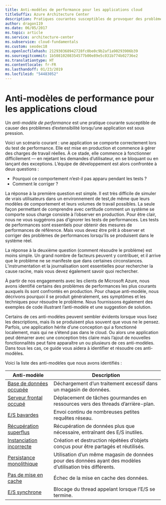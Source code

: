 ```yaml
---
title: Anti-modèles de performance pour les applications cloud
titleSuffix: Azure Architecture Center
description: Pratiques courantes susceptibles de provoquer des problèmes d’extensibilité.
author: dragon119
ms.date: 06/05/2017
ms.topic: article
ms.service: architecture-center
ms.subservice: cloud-fundamentals
ms.custom: seodec18
ms.openlocfilehash: 212930368942728fc0be0c9b2af1a90293906b39
ms.sourcegitcommit: 1b50810208354577b00e89e5c031b774b02736e2
ms.translationtype: HT
ms.contentlocale: fr-FR
ms.lasthandoff: 01/23/2019
ms.locfileid: "54483052"
---
```

# <a name="performance-antipatterns-for-cloud-applications"></a>Anti-modèles de performance pour les applications cloud

Un *anti-modèle de performance* est une pratique courante susceptible de causer des problèmes d’extensibilité lorsqu’une application est sous pression.

Voici un scénario courant : une application se comporte correctement lors du test de performance. Elle est mise en production et commence à gérer des charges de travail réelles. À ce stade, elle commence à fonctionner difficilement &mdash; en rejetant les demandes d’utilisateur, en se bloquant ou en lançant des exceptions. L’équipe de développement est alors confrontée à deux questions :

- Pourquoi ce comportement n’est-il pas apparu pendant les tests ?
- Comment le corriger ?

La réponse à la première question est simple. Il est très difficile de simuler de vrais utilisateurs dans un environnement de test,de même que leurs modèles de comportement et leurs volumes de travail possibles. La seule façon permettant de comprendre avec certitude comment un système se comporte sous charge consiste à l’observer en production. Pour être clair, nous ne vous suggérons pas d’ignorer les tests de performances. Les tests de performances sont essentiels pour obtenir des mesures de performances de référence. Mais vous devez être prêt à observer et corriger des problèmes de performances lorsqu’ils se produisent dans le système réel.

La réponse à la deuxième question (comment résoudre le problème) est moins simple. Un grand nombre de facteurs peuvent y contribuer, et il arrive que le problème ne se manifeste que dans certaines circonstances. L’instrumentation et la journalisation sont essentielles pour rechercher la cause racine, mais vous devez également savoir quoi rechercher.

À partir de nos engagements avec les clients de Microsoft Azure, nous avons identifié certains des problèmes de performances les plus courants auxquels ils sont confrontés en production. Pour chaque anti-modèle, nous décrivons pourquoi il se produit généralement, ses symptômes et les techniques pour résoudre le problème. Nous fournissons également des exemples de code illustrant l’anti-modèle et une suggestion de solution.

Certains de ces anti-modèles peuvent sembler évidents lorsque vous lisez les descriptions, mais ils se produisent plus souvent que vous ne le pensez. Parfois, une application hérite d’une conception qui a fonctionné localement, mais qui ne s’étend pas dans le cloud. Ou alors une application peut démarrer avec une conception très claire mais l’ajout de nouvelles fonctionnalités peut faire apparaître un ou plusieurs de ces anti-modèles. Dans tous les cas, ce guide vous aidera à identifier et résoudre ces anti-modèles.

Voici la liste des anti-modèles que nous avons identifiés :

| Anti-modèle | Description |
|-------------|-------------|
| [Base de données occupée][BusyDatabase] | Déchargement d’un traitement excessif dans un magasin de données. |
| [Serveur frontal occupé][BusyFrontEnd] | Déplacement de tâches gourmandes en ressources vers des threads d’arrière-plan. |
| [E/S bavardes][ChattyIO] | Envoi continu de nombreuses petites requêtes réseau. |
| [Récupération superflus][ExtraneousFetching] | Récupération de données plus que nécessaire, entraînant des E/S inutiles. |
| [Instanciation incorrecte][ImproperInstantiation] | Création et destruction répétées d’objets conçus pour être partagés et réutilisés. |
| [Persistance monolithique][MonolithicPersistence] | Utilisation d’un même magasin de données pour des données ayant des modèles d’utilisation très différents. |
| [Pas de mise en cache][NoCaching] | Échec de la mise en cache des données. |
| [E/S synchrone][SynchronousIO] | Blocage du thread appelant lorsque l’E/S se termine. |

[BusyDatabase]: ./busy-database/index.md
[BusyFrontEnd]: ./busy-front-end/index.md
[ChattyIO]: ./chatty-io/index.md
[ExtraneousFetching]: ./extraneous-fetching/index.md
[ImproperInstantiation]: ./improper-instantiation/index.md
[MonolithicPersistence]: ./monolithic-persistence/index.md
[NoCaching]: ./no-caching/index.md
[SynchronousIO]: ./synchronous-io/index.md
